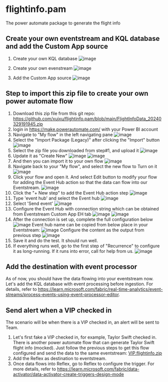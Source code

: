 # flightinfo.pam
The power automate package to generate the flight info

## Create your own eventstream and KQL database and add the Custom App source
1. Create your own KQL database
   ![image](https://github.com/xujxu/flightinfo.pam/assets/68268054/bc36afce-a527-4688-9b7e-542de64ce8da)

3. Create your own evenstream
   ![image](https://github.com/xujxu/flightinfo.pam/assets/68268054/ede1db83-5059-408e-866a-0021527d42a1)
   
4. Add the Custom App source
   ![image](https://github.com/xujxu/flightinfo.pam/assets/68268054/f73cbf3a-6a6c-446d-aad0-c716d2f496f2)


## Step to import this zip file to create your own power automate flow

1. Download this zip file from this git repo: https://github.com/xujxu/flightinfo.pam/blob/main/FlightInfoData_20240329191945.zip
2. login in https://make.powerautomate.com/ with your Power BI account
3. Navigate to "My flow" in the left navigating pane
   ![image](https://github.com/xujxu/flightinfo.pam/assets/68268054/e07aecec-386d-4cc0-9926-2980424b957a)
4. Select the "Import Package (Legacy)" after clicking the "Import" button
   ![image](https://github.com/xujxu/flightinfo.pam/assets/68268054/74a6fc0d-c005-4acd-9605-95b26ddec41e)
5. Select the zip file you downloaded from step#1, and upload it
   ![image](https://github.com/xujxu/flightinfo.pam/assets/68268054/78c32a63-47cc-4c84-bc9f-d52f9cb61ba9)
6. Update it as "Create New"
   ![image](https://github.com/xujxu/flightinfo.pam/assets/68268054/e457ab0f-2cf9-4d2d-955d-8f7058882483)
   ![image](https://github.com/xujxu/flightinfo.pam/assets/68268054/439e8e6b-8e07-4978-b901-507e90004835)
8. And then you can import it to your own flow
   ![image](https://github.com/xujxu/flightinfo.pam/assets/68268054/d7d733ba-93bf-478c-8225-76a95f6f8464)
9. Navigate back to your "My flow", and select the new flow to Turn on it
   ![image](https://github.com/xujxu/flightinfo.pam/assets/68268054/367b52da-8c6a-48ec-86d7-d6e7a254043d)
10. Click your flow and open it. And select Edit button to modify your flow for adding the Event Hub action so that the data can flow into our Eventstream.
   ![image](https://github.com/xujxu/flightinfo.pam/assets/68268054/fcf8a889-6475-45b8-9576-aacd0fc884c9)
11. Click the "+ New step" to add the Event Hub action step
    ![image](https://github.com/xujxu/flightinfo.pam/assets/68268054/567820c1-d989-4fb1-b772-8f6f7a8db413)
12. Type 'event hub' and select the Event hub
    ![image](https://github.com/xujxu/flightinfo.pam/assets/68268054/8b01482e-b172-42cc-a293-aef19c3e14b2)
13. Select 'Send event'
    ![image](https://github.com/xujxu/flightinfo.pam/assets/68268054/0ce63a7f-ca30-4b94-ac96-9e70cfa3580f)
14. Configure the Event Hub with connection string which can be obtained from Eventstream Custom App EH tab
    ![image](https://github.com/xujxu/flightinfo.pam/assets/68268054/8553f27c-3f66-4de5-89a3-b2edb040781c)
    ![image](https://github.com/xujxu/flightinfo.pam/assets/68268054/d3912137-fbc2-4a53-ad75-0858f4501230)
15. After the connection is set up, complete the full configuration below
    ![image](https://github.com/xujxu/flightinfo.pam/assets/68268054/b4ba05ea-0b5e-4a46-b1aa-f5f57b407d22)
    Event hub name can be copied from below place in your Eventstream:
    ![image](https://github.com/xujxu/flightinfo.pam/assets/68268054/535d1c4b-26bc-43ee-b6b7-8badebf0375c)
    Configure the content as the output from previous step
    ![image](https://github.com/xujxu/flightinfo.pam/assets/68268054/43b916d3-a0d8-4200-9e9c-90de8b59abe4)
16. Save it and do the test. It should run well.
17. If everything runs well, go to the first step of "Recurrence" to configure it as long-running. If it runs into error, call for help from us.
    ![image](https://github.com/xujxu/flightinfo.pam/assets/68268054/a82712da-dc42-4d64-bd54-30822b714476)

## Add the destination with event processor
As of now, you should have the data flowing into your eventstream now. Let's add the KQL database with event processing before ingestion. For details, refer to https://learn.microsoft.com/fabric/real-time-analytics/event-streams/process-events-using-event-processor-editor.

## Send alert when a VIP checked in
The scenario will be when there is a VIP checked in, an alert will be sent to Team.
1. Let's first fake a VIP checked in, for example, Taylor Swift checked in. There is another power automate flow that can generate Taylor Swift flight info (mocked). Just follow the previous steps to get this flow configured and send the data to the same eventstream: [VIP.flightinfo.zip](./VIP.flightinfo_20240329214410.zip)
2. Add the Reflex as destination to eventstream.
3. Once data flows into Reflex, go to Reflex to configure the trigger. For more details, refer to https://learn.microsoft.com/fabric/data-activator/data-activator-create-triggers-design-mode
   


 
